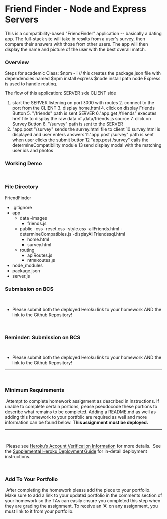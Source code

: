# Friend Finder - Node and Express Servers
This is a compatibility-based "FriendFinder" application -- basically a dating app. The full-stack site will take in results from a user's survey, then compare their answers with those from other users. The app will then display the name and picture of the user with the best overall match.
​
### Overview
Steps for academic Class:
  $npm - i   // this creates the package.json file with dependencies named
  $npm install express 
  $node install path 
node Express is used to handle routing.

The flow of this application:
SERVER side    CLIENT side
  1. start the SERVER listening on port 3000 with routes
              2. connect to the port from the CLIENT 
                3. display home.html
                4. click on display Friends Button
                5. "/friends" path is sent SERVER
  6."app.get /friends" executes href file to display the raw data of /data/friends.js source
                7. click on Survey Button
                8. "/survey" path is sent to the SERVER
  9. "app.post "/survey" sends the survey.html file to client
                10 survey.html is displayed and user enters answers 
                11."app.post /survey" path is sent when user clicks the submit button
  12 "app.post /survey" calls the determineCompatibility module
  13 send display modal with the matching user ids and photos
​
### Working Demo
​
### File Directory
FriendFinder
  - .gitignore
  - app
    - data
      -images
      - friends.js
    - public
      -css
          -reset.css
          -style.css
      -allFriends.html
      -determineCompatibles.js
      -displayAllFriendssql.html
      - home.html
      - survey.html
    - routing
      - apiRoutes.js
      - htmlRoutes.js
  - node_modules
  - package.json
  - server.js

### Submission on BCS
​
* Please submit both the deployed Heroku link to your homework AND the link to the Github Repository!
​

​
### Reminder: Submission on BCS
​
* Please submit both the deployed Heroku link to your homework AND the link to the Github Repository!
​
- - -
​
### Minimum Requirements
​
Attempt to complete homework assignment as described in instructions. If unable to complete certain portions, please pseudocode these portions to describe what remains to be completed. Adding a README.md as well as adding this homework to your portfolio are required as well and more information can be found below. **This assignment must be deployed.**
​
- - -
​

​
Please see [Heroku’s Account Verification Information](https://devcenter.heroku.com/articles/account-verification) for more details.
​
See the [Supplemental Heroku Deployment Guide](../../03-Supplemental/HerokuGuide.md) for in-detail deployment instructions.
​

​
### Add To Your Portfolio
​
After completing the homework please add the piece to your portfolio. Make sure to add a link to your updated portfolio in the comments section of your homework so the TAs can easily ensure you completed this step when they are grading the assignment. To receive an 'A' on any assignment, you must link to it from your portfolio.
​






